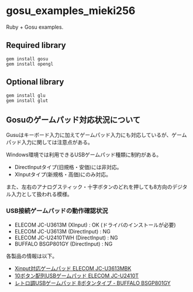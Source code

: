 gosu_examples_mieki256
======================

Ruby + Gosu examples.

Required library
----------------

    gem install gosu
    gem install opengl

Optional library
----------------

    gem install glu
    gem install glut


Gosuのゲームパッド対応状況について
----------------------------------

Gusuはキーボード入力に加えてゲームパッド入力にも対応しているが、ゲームパッド入力に関しては注意点がある。

Windows環境では利用できるUSBゲームパッド種類に制約がある。

- DirectInputタイプ(旧規格・安価)には非対応。
- XInputタイプ(新規格・高価)にのみ対応。

また、左右のアナログスティック・十字ボタンのどれを押しても8方向のデジタル入力として扱われる模様。

### USB接続ゲームパッドの動作確認状況

- ELECOM JC-U3613M (XInput) : OK (ドライバのインストールが必要)
- ELECOM JC-U3613M (DirectInput) : NG
- ELECOM JC-U2410TWH (DirectInput) : NG
- BUFFALO BSGP801GY (DirectInput) : NG

各製品の情報は以下。

- [Xinput対応ゲームパッド ELECOM JC-U3613MBK](http://www2.elecom.co.jp/products/JC-U3613MBK.html)
- [10ボタン配列USBゲームパッド ELECOM JC-U2410T](http://www2.elecom.co.jp/peripheral/gamepad/jc-u2410t/)
- [レトロ調USBゲームパッド 8ボタンタイプ - BUFFALO BSGP801GY](http://buffalo.jp/product/input/gamepad/bsgp801/)

